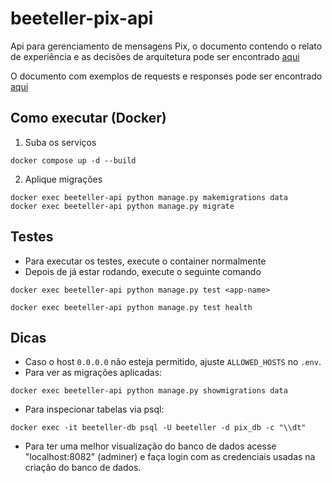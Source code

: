 # beeteller-pix-api
Api para gerenciamento de mensagens Pix, o documento contendo o relato de experiência e as decisões de arquitetura pode ser encontrado [aqui](docs/README.md)

O documento com exemplos de requests e responses pode ser encontrado [aqui](docs/examples.md)

## Como executar (Docker)

1) Suba os serviços

```
docker compose up -d --build
```

2) Aplique migrações

```
docker exec beeteller-api python manage.py makemigrations data
docker exec beeteller-api python manage.py migrate
```

## Testes

- Para executar os testes, execute o container normalmente
- Depois de já estar rodando, execute o seguinte comando
```
docker exec beeteller-api python manage.py test <app-name>

docker exec beeteller-api python manage.py test health
```

## Dicas

- Caso o host `0.0.0.0` não esteja permitido, ajuste `ALLOWED_HOSTS` no `.env`.
- Para ver as migrações aplicadas:
```
docker exec beeteller-api python manage.py showmigrations data
```
- Para inspecionar tabelas via psql:
```
docker exec -it beeteller-db psql -U beeteller -d pix_db -c "\\dt"
```
- Para ter uma melhor visualização do banco de dados acesse "localhost:8082" (adminer) e faça login com as credenciais usadas na criação do banco de dados.